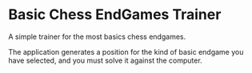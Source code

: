# Basic Chess EndGames Trainer

A simple trainer for the most basics chess endgames.

The application generates a position for the kind of basic endgame you have selected, and you must solve it against the computer.
